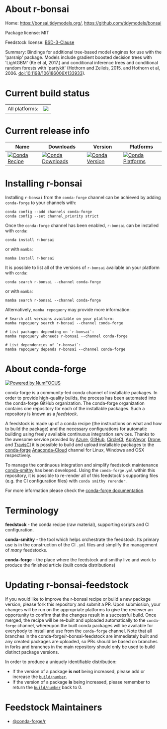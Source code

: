 About r-bonsai
==============

Home: https://bonsai.tidymodels.org/, https://github.com/tidymodels/bonsai

Package license: MIT

Feedstock license: [BSD-3-Clause](https://github.com/conda-forge/r-bonsai-feedstock/blob/main/LICENSE.txt)

Summary: Bindings for additional tree-based model engines for use with the 'parsnip' package. Models include gradient boosted decision trees with 'LightGBM' (Ke et al, 2017.) and conditional inference trees and conditional random forests with 'partykit' (Hothorn and Zeileis, 2015. and Hothorn et al, 2006. <doi:10.1198/106186006X133933>).

Current build status
====================


<table><tr><td>All platforms:</td>
    <td>
      <a href="https://dev.azure.com/conda-forge/feedstock-builds/_build/latest?definitionId=18184&branchName=main">
        <img src="https://dev.azure.com/conda-forge/feedstock-builds/_apis/build/status/r-bonsai-feedstock?branchName=main">
      </a>
    </td>
  </tr>
</table>

Current release info
====================

| Name | Downloads | Version | Platforms |
| --- | --- | --- | --- |
| [![Conda Recipe](https://img.shields.io/badge/recipe-r--bonsai-green.svg)](https://anaconda.org/conda-forge/r-bonsai) | [![Conda Downloads](https://img.shields.io/conda/dn/conda-forge/r-bonsai.svg)](https://anaconda.org/conda-forge/r-bonsai) | [![Conda Version](https://img.shields.io/conda/vn/conda-forge/r-bonsai.svg)](https://anaconda.org/conda-forge/r-bonsai) | [![Conda Platforms](https://img.shields.io/conda/pn/conda-forge/r-bonsai.svg)](https://anaconda.org/conda-forge/r-bonsai) |

Installing r-bonsai
===================

Installing `r-bonsai` from the `conda-forge` channel can be achieved by adding `conda-forge` to your channels with:

```
conda config --add channels conda-forge
conda config --set channel_priority strict
```

Once the `conda-forge` channel has been enabled, `r-bonsai` can be installed with `conda`:

```
conda install r-bonsai
```

or with `mamba`:

```
mamba install r-bonsai
```

It is possible to list all of the versions of `r-bonsai` available on your platform with `conda`:

```
conda search r-bonsai --channel conda-forge
```

or with `mamba`:

```
mamba search r-bonsai --channel conda-forge
```

Alternatively, `mamba repoquery` may provide more information:

```
# Search all versions available on your platform:
mamba repoquery search r-bonsai --channel conda-forge

# List packages depending on `r-bonsai`:
mamba repoquery whoneeds r-bonsai --channel conda-forge

# List dependencies of `r-bonsai`:
mamba repoquery depends r-bonsai --channel conda-forge
```


About conda-forge
=================

[![Powered by
NumFOCUS](https://img.shields.io/badge/powered%20by-NumFOCUS-orange.svg?style=flat&colorA=E1523D&colorB=007D8A)](https://numfocus.org)

conda-forge is a community-led conda channel of installable packages.
In order to provide high-quality builds, the process has been automated into the
conda-forge GitHub organization. The conda-forge organization contains one repository
for each of the installable packages. Such a repository is known as a *feedstock*.

A feedstock is made up of a conda recipe (the instructions on what and how to build
the package) and the necessary configurations for automatic building using freely
available continuous integration services. Thanks to the awesome service provided by
[Azure](https://azure.microsoft.com/en-us/services/devops/), [GitHub](https://github.com/),
[CircleCI](https://circleci.com/), [AppVeyor](https://www.appveyor.com/),
[Drone](https://cloud.drone.io/welcome), and [TravisCI](https://travis-ci.com/)
it is possible to build and upload installable packages to the
[conda-forge](https://anaconda.org/conda-forge) [Anaconda-Cloud](https://anaconda.org/)
channel for Linux, Windows and OSX respectively.

To manage the continuous integration and simplify feedstock maintenance
[conda-smithy](https://github.com/conda-forge/conda-smithy) has been developed.
Using the ``conda-forge.yml`` within this repository, it is possible to re-render all of
this feedstock's supporting files (e.g. the CI configuration files) with ``conda smithy rerender``.

For more information please check the [conda-forge documentation](https://conda-forge.org/docs/).

Terminology
===========

**feedstock** - the conda recipe (raw material), supporting scripts and CI configuration.

**conda-smithy** - the tool which helps orchestrate the feedstock.
                   Its primary use is in the construction of the CI ``.yml`` files
                   and simplify the management of *many* feedstocks.

**conda-forge** - the place where the feedstock and smithy live and work to
                  produce the finished article (built conda distributions)


Updating r-bonsai-feedstock
===========================

If you would like to improve the r-bonsai recipe or build a new
package version, please fork this repository and submit a PR. Upon submission,
your changes will be run on the appropriate platforms to give the reviewer an
opportunity to confirm that the changes result in a successful build. Once
merged, the recipe will be re-built and uploaded automatically to the
`conda-forge` channel, whereupon the built conda packages will be available for
everybody to install and use from the `conda-forge` channel.
Note that all branches in the conda-forge/r-bonsai-feedstock are
immediately built and any created packages are uploaded, so PRs should be based
on branches in forks and branches in the main repository should only be used to
build distinct package versions.

In order to produce a uniquely identifiable distribution:
 * If the version of a package **is not** being increased, please add or increase
   the [``build/number``](https://docs.conda.io/projects/conda-build/en/latest/resources/define-metadata.html#build-number-and-string).
 * If the version of a package **is** being increased, please remember to return
   the [``build/number``](https://docs.conda.io/projects/conda-build/en/latest/resources/define-metadata.html#build-number-and-string)
   back to 0.

Feedstock Maintainers
=====================

* [@conda-forge/r](https://github.com/conda-forge/r/)

